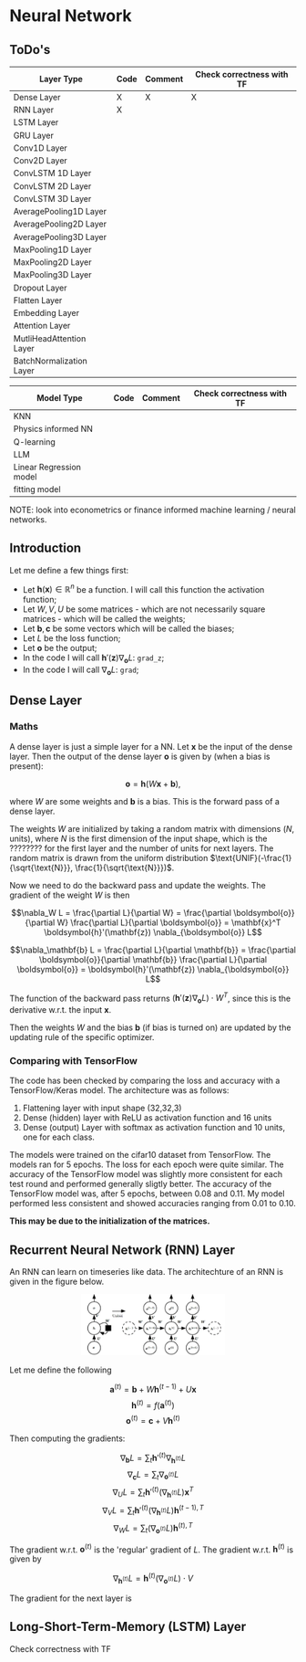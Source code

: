 # Neural Network

## ToDo's
| Layer Type | Code | Comment | Check correctness with TF |
| --------- | --------- | --------- | --------- |
| Dense Layer | X | X | X |
| RNN Layer | X | | |
| LSTM Layer | | | |
| GRU Layer | | |
| Conv1D Layer | | |
| Conv2D Layer | | |
| ConvLSTM 1D Layer | | |
| ConvLSTM 2D Layer | | |
| ConvLSTM 3D Layer | | |
| AveragePooling1D Layer | | |
| AveragePooling2D Layer | | |
| AveragePooling3D Layer | | |
| MaxPooling1D Layer | | |
| MaxPooling2D Layer | | |
| MaxPooling3D Layer | | |
| Dropout Layer | | |
| Flatten Layer | | |
| Embedding Layer | | |
| Attention Layer | | |
| MutliHeadAttention Layer | | |
| BatchNormalization Layer | | |

| Model Type | Code | Comment | Check correctness with TF| 
| --------- | --------- | --------- | --------- |
| KNN | | |
| Physics informed NN | | |
| Q-learning | | |
| LLM | | |
| Linear Regression model | | |
| fitting model | | |

NOTE: look into econometrics or finance informed machine learning / neural networks.

## Introduction
Let me define a few things first:
- Let $\boldsymbol{h}(\mathbf{x}) \in \mathbb{R}^n$ be a function. I will call this function the activation function;
- Let $W,V,U$ be some matrices - which are not necessarily square matrices - which will be called the weights;
- Let $\mathbf{b},\mathbf{c}$ be some vectors which will be called the biases;
- Let $L$ be the loss function;
- Let $\boldsymbol{o}$ be the output;
- In the code I will call $\boldsymbol{h}'(\mathbf{z}) \nabla_{\boldsymbol{o}} L$: ```grad_z```;
- In the code I will call $\nabla_{\boldsymbol{o}} L$: ```grad```;

## Dense Layer

### Maths
A dense layer is just a simple layer for a NN. Let $\mathbf{x}$ be the input of the dense layer. Then the output of the dense layer $\mathbf{o}$ is given by (when a bias is present):

$$\boldsymbol{o} = \boldsymbol{h}( W \mathbf{x} + \mathbf{b}),$$

where $W$ are some weights and $\mathbf{b}$ is a bias. This is the forward pass of a dense layer. 

The weights $W$ are initialized by taking a random matrix with dimensions ($N$, units), where $N$ is the first dimension of the input shape, which is the ???????? for the first layer and the number of units for next layers. The random matrix is drawn from the uniform distribution $\text{UNIF}(-\frac{1}{\sqrt{\text{N}}}, \frac{1}{\sqrt{\text{N}}})$.

Now we need to do the backward pass and update the weights. The gradient of the weight $W$ is then

$$\nabla_W L = \frac{\partial L}{\partial W} = \frac{\partial \boldsymbol{o}}{\partial W} \frac{\partial L}{\partial \boldsymbol{o}} = \mathbf{x}^T \boldsymbol{h}'(\mathbf{z}) \nabla_{\boldsymbol{o}} L$$

$$\nabla_\mathbf{b} L = \frac{\partial L}{\partial \mathbf{b}} = \frac{\partial \boldsymbol{o}}{\partial \mathbf{b}} \frac{\partial L}{\partial \boldsymbol{o}} = \boldsymbol{h}'(\mathbf{z}) \nabla_{\boldsymbol{o}} L$$

The function of the backward pass returns $\left(\boldsymbol{h}'(\mathbf{z}) \nabla_{\boldsymbol{o}} L \right) \cdot W^T$, since this is the derivative w.r.t. the input $\mathbf{x}$. 

Then the weights $W$ and the bias $\mathbf{b}$ (if bias is turned on) are updated by the updating rule of the specific optimizer.

### Comparing with TensorFlow
The code has been checked by comparing the loss and accuracy with a TensorFlow/Keras model. The architecture was as follows:

1. Flattening layer with input shape (32,32,3)
2. Dense (hidden) layer with ReLU as activation function and 16 units
3. Dense (output) Layer with softmax as activation function and 10 units, one for each class.

The models were trained on the cifar10 dataset from TensorFlow. The models ran for 5 epochs. The loss for each epoch were quite similar. The accuracy of the TensorFlow model was slightly more consistent for each test round and performed generally sligtly better. The accuracy of the TensorFlow model was, after 5 epochs, between $0.08$ and $0.11$. My model performed less consistent and showed accuracies ranging from $0.01$ to $0.10$.

**This may be due to the initialization of the matrices.**

## Recurrent Neural Network (RNN) Layer

An RNN can learn on timeseries like data. The architechture of an RNN is given in the figure below.

<p align="center">
<img src="https://github.com/DanielMikkers/NeuralNetwork_lib/blob/main/RNN.png" width="50%" height="50%">
</p>

Let me define the following

$$\boldsymbol{a}^{(t)} = \mathbf{b} + W \boldsymbol{h}^{(t-1)} + U \mathbf{x} $$
$$\boldsymbol{h}^{(t)} = f(\boldsymbol{a}^{(t)})$$
$$\boldsymbol{o}^{(t)} = \mathbf{c} + V \boldsymbol{h}^{(t)}$$

Then computing the gradients:

$$\nabla_{\mathbf{b}} L = \sum_t \boldsymbol{h}'^{(t)} \nabla_{\boldsymbol{h}^{(t)}} L$$
$$\nabla_{\mathbf{c}} L = \sum_t \nabla_{\boldsymbol{o}^{(t)}} L$$
$$\nabla_{U} L = \sum_t \boldsymbol{h}'^{(t)} \left(\nabla_{\boldsymbol{h}^{(t)}} L \right) \mathbf{x}^T$$
$$\nabla_{V} L = \sum_t \boldsymbol{h}'^{(t)} \left(\nabla_{\boldsymbol{h}^{(t)}} L \right) \boldsymbol{h}^{(t-1),T}$$
$$\nabla_{W} L = \sum_t (\nabla_{\boldsymbol{o}^{(t)}} L) \boldsymbol{h}^{(t),T}$$

The gradient w.r.t. $\boldsymbol{o}^{(t)}$ is the 'regular' gradient of $L$. The gradient w.r.t. $\boldsymbol{h}^{(t)}$ is given by

$$\nabla_{\boldsymbol{h}^{(t)}} L = \boldsymbol{h}^{(t)} (\nabla_{\boldsymbol{o}^{(t)}} L) \cdot V $$

The gradient for the next layer is 

## Long-Short-Term-Memory (LSTM) Layer
Check correctness with TF